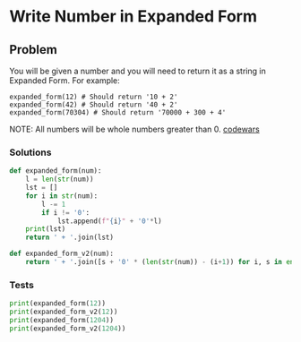# Write Number in Expanded Form
## Problem
You will be given a number and you will need to return it as a string in Expanded Form. For example:
```
expanded_form(12) # Should return '10 + 2'
expanded_form(42) # Should return '40 + 2'
expanded_form(70304) # Should return '70000 + 300 + 4'
```
NOTE: All numbers will be whole numbers greater than 0.
[codewars](https://www.codewars.com/kata/5842df8ccbd22792a4000245)

### Solutions
```python
def expanded_form(num):
    l = len(str(num))
    lst = []
    for i in str(num):
        l -= 1
        if i != '0':
            lst.append(f"{i}" + '0'*l)
    print(lst)
    return ' + '.join(lst)

def expanded_form_v2(num):
    return ' + '.join([s + '0' * (len(str(num)) - (i+1)) for i, s in enumerate(str(num)) if s != '0'])
```

### Tests
```python
print(expanded_form(12))
print(expanded_form_v2(12))
print(expanded_form(1204))
print(expanded_form_v2(1204))
```

